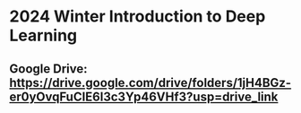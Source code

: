 # 2024 Winter Introduction to Deep Learning
## Google Drive: https://drive.google.com/drive/folders/1jH4BGz-er0yOvqFuCIE6l3c3Yp46VHf3?usp=drive_link
